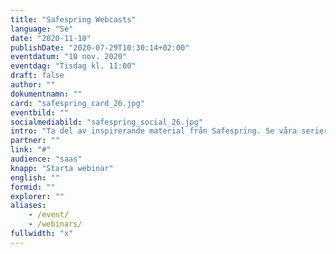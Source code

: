```yaml
---
title: "Safespring Webcasts"
language: "Se"
date: "2020-11-10"
publishDate: "2020-07-29T10:30:14+02:00"
eventdatum: "10 nov. 2020"
eventdag: "Tisdag kl. 11:00"
draft: false
author: ""
dokumentnamn: ""
card: "safespring_card_26.jpg"
eventbild: ""
socialmediabild: "safespring_social_26.jpg"
intro: "Ta del av inspirerande material från Safespring. Se våra serier om Kubernetes och cloud native, eller dyk ner i regelverken kring molntjänster och digital suveränitet."
partner: ""
link: "#"
audience: "saas"
knapp: "Starta webinar"
english: ""
formid: ""
explorer: ""
aliases:
    - /event/
    - /webinars/
fullwidth: "x"
---
```

